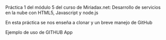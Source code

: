 Práctica 1 del módulo 5 del curso de Miriadax.net: Desarrollo de servicios en la nube con HTML5, Javascript y node.js

En esta práctica se nos enseña a clonar y un breve manejo de GitHub

Ejemplo de uso de GITHUB App